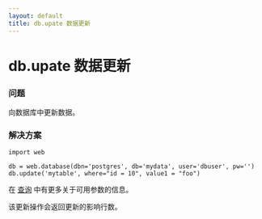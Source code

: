 ```yaml
---
layout: default
title: db.upate 数据更新
---
```


# db.upate 数据更新

### 问题

向数据库中更新数据。

### 解决方案

    import web

    db = web.database(dbn='postgres', db='mydata', user='dbuser', pw='')
    db.update('mytable', where="id = 10", value1 = "foo")

在 [查询](/cookbook/select/zh-cn) 中有更多关于可用参数的信息。

该更新操作会返回更新的影响行数。
